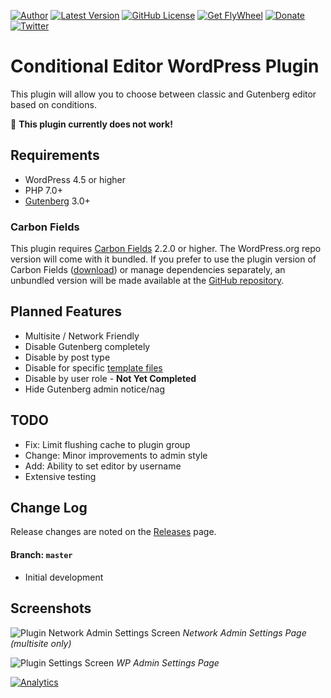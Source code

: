 [![Author](https://img.shields.io/badge/author-Daniel%20M.%20Hendricks-lightgrey.svg?colorB=9900cc )](https://www.danhendricks.com/??utm_source=github.com&utm_medium=campaign&utm_content=button&utm_campaign=wordpress-conditional-editor-plugin)
[![Latest Version](https://img.shields.io/github/release/dmhendricks/wordpress-conditional-editor-plugin.svg)](https://github.com/dmhendricks/wordpress-conditional-editor-plugin/releases)
[![GitHub License](https://img.shields.io/badge/license-GPLv2-yellow.svg)](https://raw.githubusercontent.com/dmhendricks/wordpress-conditional-editor-plugin/master/LICENSE)
[![Get FlyWheel](https://img.shields.io/badge/style-FlyWheel-green.svg?style=flat&label=get%20hosted&colorB=AE2A21)](https://share.getf.ly/e25g6k?utm_source=github.com&utm_medium=referral&utm_content=button&utm_campaign=wordpress-conditional-editor-plugin)
[![Donate](https://img.shields.io/badge/Donate-PayPal-green.svg)](https://paypal.me/danielhendricks)
[![Twitter](https://img.shields.io/twitter/url/https/github.com/dmhendricks/wordpress-conditional-editor-plugin.svg?style=social)](https://twitter.com/danielhendricks)

# Conditional Editor WordPress Plugin

This plugin will allow you to choose between classic and Gutenberg editor based on conditions.

:no_entry_sign: **This plugin currently does not work!**

## Requirements

* WordPress 4.5 or higher
* PHP 7.0+
* [Gutenberg](https://wordpress.org/plugins/gutenberg/) 3.0+

### Carbon Fields

This plugin requires [Carbon Fields](https://carbonfields.net/) 2.2.0 or higher. The WordPress.org repo version will come with it bundled. If you prefer to use the plugin version of Carbon Fields ([download](https://carbonfields.net/zip/latest/)) or manage dependencies separately, an unbundled version will be made available at the [GitHub repository](https://github.com/dmhendricks/wordpress-conditional-editor-plugin/).

## Planned Features

* Multisite / Network Friendly
* Disable Gutenberg completely
* Disable by post type
* Disable for specific [template files](https://developer.wordpress.org/themes/basics/template-files/)
* Disable by user role - **Not Yet Completed**
* Hide Gutenberg admin notice/nag

## TODO

* Fix: Limit flushing cache to plugin group
* Change: Minor improvements to admin style
* Add: Ability to set editor by username
* Extensive testing

## Change Log

Release changes are noted on the [Releases](https://github.com/dmhendricks/wordpress-conditional-editor-plugin/releases) page.

#### Branch: `master`

* Initial development

## Screenshots

![Plugin Network Admin Settings Screen](https://raw.githubusercontent.com/dmhendricks/wordpress-conditional-editor-plugin/master/assets/screenshot-1.png "Plugin Network Admin Settings Screen")
_Network Admin Settings Page (multisite only)_

![Plugin Settings Screen](https://raw.githubusercontent.com/dmhendricks/wordpress-conditional-editor-plugin/master/assets/screenshot-2.png "Plugin Settings Screen")
_WP Admin Settings Page_

[![Analytics](https://ga-beacon.appspot.com/UA-67333102-2/dmhendricks/wordpress-conditional-editor-plugin)](https://github.com/igrigorik/ga-beacon/?utm_source=github.com&utm_medium=referral&utm_content=button&utm_campaign=wordpress-conditional-editor-plugin)
